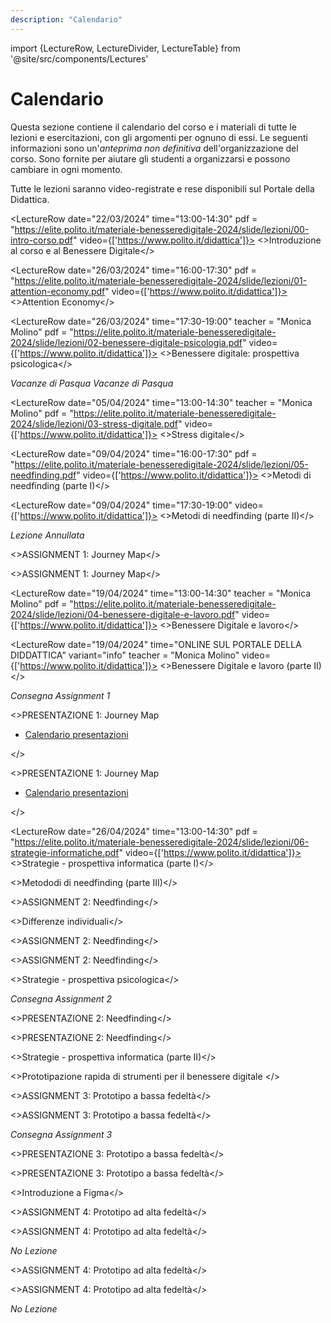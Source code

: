 ```yaml
---
description: "Calendario"
---
```


import {LectureRow, LectureDivider, LectureTable} from '@site/src/components/Lectures'


# Calendario

Questa sezione contiene il calendario del corso e i materiali di tutte le lezioni e esercitazioni, con gli argomenti per ognuno di essi. Le seguenti informazioni sono un'*anteprima non definitiva* dell'organizzazione del corso. Sono fornite per aiutare gli studenti a organizzarsi e possono cambiare in ogni momento.

Tutte le lezioni saranno video-registrate e rese disponibili sul Portale della Didattica.


<LectureTable defaultTeacher="Alberto Monge Roffarello" defaultType="Lezione" showMaterial={true} language='IT'>

<LectureDivider topic = "Settimana 1"/>

<LectureRow
    date="22/03/2024" time="13:00-14:30" pdf = "https://elite.polito.it/materiale-benesseredigitale-2024/slide/lezioni/00-intro-corso.pdf" video={['https://www.polito.it/didattica']}>
    <>Introduzione al corso e al Benessere Digitale</>
</LectureRow>

<LectureDivider topic = "Settimana 2"/>

<LectureRow
    date="26/03/2024" time="16:00-17:30" pdf = "https://elite.polito.it/materiale-benesseredigitale-2024/slide/lezioni/01-attention-economy.pdf" video={['https://www.polito.it/didattica']}>
    <>Attention Economy</>
</LectureRow>

<LectureRow
    date="26/03/2024" time="17:30-19:00"
    teacher = "Monica Molino" pdf = "https://elite.polito.it/materiale-benesseredigitale-2024/slide/lezioni/02-benessere-digitale-psicologia.pdf" video={['https://www.polito.it/didattica']}>
    <>Benessere digitale: prospettiva psicologica</>
</LectureRow>


<LectureRow variant="warning" teacher="" type="">
    <em>Vacanze di Pasqua</em>
</LectureRow>

<LectureDivider topic = "Settimana 3"/>

<LectureRow variant="warning" teacher="" type="">
    <em>Vacanze di Pasqua</em>
</LectureRow>

<LectureRow
    date="05/04/2024" time="13:00-14:30"
    teacher = "Monica Molino" pdf = "https://elite.polito.it/materiale-benesseredigitale-2024/slide/lezioni/03-stress-digitale.pdf" video={['https://www.polito.it/didattica']}>
    <>Stress digitale</>
</LectureRow>

<LectureDivider topic = "Settimana 4"/>

<LectureRow
    date="09/04/2024" time="16:00-17:30" pdf = "https://elite.polito.it/materiale-benesseredigitale-2024/slide/lezioni/05-needfinding.pdf" video={['https://www.polito.it/didattica']}>
    <>Metodi di needfinding (parte I)</>
</LectureRow>

<LectureRow
    date="09/04/2024" time="17:30-19:00" video={['https://www.polito.it/didattica']}>
    <>Metodi di needfinding (parte II)</>
</LectureRow>

<!--<LectureRow
    date="12/04/2024" time="13:00-14:30"
    teacher = "Monica Molino" pdf = "https://elite.polito.it/materiale-benesseredigitale-2024/slide/lezioni/04-benessere-digitale-e-lavoro.pdf">
    <>Benessere Digitale e lavoro (parte I)</>
</LectureRow>-->

<LectureRow
    date="12/04/2024" variant="warning" time="13:00-14:30" teacher="" type="">
    <em>Lezione Annullata</em>
</LectureRow>


<LectureDivider topic = "Settimana 5"/>

<LectureRow
    date="16/04/2024" time="16:00-17:30"
    type = "Esercitazione" pdf = "https://elite.polito.it/materiale-benesseredigitale-2024/slide/assignment/A1-journeymap.pdf">
    <>ASSIGNMENT 1: Journey Map</>
</LectureRow>

<LectureRow
    date="16/04/2024" time="17:30-19:00"
    type = "Esercitazione">
    <>ASSIGNMENT 1: Journey Map</>
</LectureRow>

<LectureRow
    date="19/04/2024" time="13:00-14:30"
    teacher = "Monica Molino" pdf = "https://elite.polito.it/materiale-benesseredigitale-2024/slide/lezioni/04-benessere-digitale-e-lavoro.pdf" video={['https://www.polito.it/didattica']}>
    <>Benessere Digitale e lavoro</>
</LectureRow>

<LectureRow
    date="19/04/2024" time="ONLINE SUL PORTALE DELLA DIDDATTICA" variant="info"
    teacher = "Monica Molino" video={['https://www.polito.it/didattica']}>
    <>Benessere Digitale e lavoro (parte II)</>
</LectureRow>

<LectureDivider topic = "Settimana 6"/>

<LectureRow variant="success" date="22/04/2024" time="EOD" teacher="" type="">
    <em>Consegna Assignment 1</em>
</LectureRow>

<LectureRow
    date="23/04/2024" time="16:00-17:30"
    type = "Esercitazione" teacher = "Monica Molino">
    <>PRESENTAZIONE 1: Journey Map
    <ul><li><a href="https://docs.google.com/spreadsheets/d/1-J4LfEgAsTg8K8DJGgJS9MJuXyhhG2OjiB69xGXJuWw/edit?usp=sharing">Calendario presentazioni</a></li></ul></>
</LectureRow>

<LectureRow
    date="23/04/2024" time="17:30-19:00"
    type = "Esercitazione" teacher = "Monica Molino">
    <>PRESENTAZIONE 1: Journey Map
    <ul><li><a href="https://docs.google.com/spreadsheets/d/1-J4LfEgAsTg8K8DJGgJS9MJuXyhhG2OjiB69xGXJuWw/edit?usp=sharing">Calendario presentazioni</a></li></ul></>
</LectureRow>

<LectureRow
    date="26/04/2024" time="13:00-14:30" pdf = "https://elite.polito.it/materiale-benesseredigitale-2024/slide/lezioni/06-strategie-informatiche.pdf" video={['https://www.polito.it/didattica']}>
    <>Strategie - prospettiva informatica (parte I)</>
</LectureRow>

<LectureDivider topic = "Settimana 7"/>

<LectureRow
    date="30/04/2024" time="16:00-17:30" pdf = "https://elite.polito.it/materiale-benesseredigitale-2024/slide/lezioni/05b-needfinding-analisi.pdf"
    teacher = "Monica Molino">
    <>Metododi di needfinding (parte III)</>
</LectureRow>

<LectureRow
    date="30/04/2024" time="17:30-19:00"
    type = "Esercitazione" teacher = "Monica Molino" pdf = "https://elite.polito.it/materiale-benesseredigitale-2024/slide/assignment/A2-needfinding.pdf">
    <>ASSIGNMENT 2: Needfinding</>
</LectureRow>

<LectureRow
    date="03/05/2024" time="13:00-14:30"
    teacher = "Monica Molino">
    <>Differenze individuali</>
</LectureRow>

<LectureDivider topic = "Settimana 8"/>

<LectureRow
    date="07/05/2024" time="16:00-17:30"
    type = "Esercitazione">
    <>ASSIGNMENT 2: Needfinding</>
</LectureRow>

<LectureRow
    date="07/05/2024" time="17:30-19:00"
    type = "Esercitazione" teacher = "Monica Molino">
    <>ASSIGNMENT 2: Needfinding</>
</LectureRow>

<LectureRow
    date="10/05/2024" time="13:00-14:30" teacher = "Monica Molino">
    <>Strategie - prospettiva psicologica</>
</LectureRow>

<LectureDivider topic = "Settimana 9"/>

<LectureRow variant="success" date="13/05/2024" time="EOD" teacher="" type="">
    <em>Consegna Assignment 2</em>
</LectureRow>

<LectureRow
    date="14/05/2024" time="16:00-17:30"
    type = "Esercitazione" teacher = "Monica Molino">
    <>PRESENTAZIONE 2: Needfinding</>
</LectureRow>

<LectureRow
    date="14/05/2024" time="17:30-19:00"
    type = "Esercitazione" teacher = "Monica Molino">
    <>PRESENTAZIONE 2: Needfinding</>
</LectureRow>

<LectureRow
    date="17/05/2024" time="13:00-14:30">
    <>Strategie - prospettiva informatica (parte II)</>
</LectureRow>

<LectureDivider topic = "Settimana 10"/>

<LectureRow
    date="21/05/2024" time="16:00-17:30">
    <>Prototipazione rapida di strumenti per il benessere digitale </>
</LectureRow>

<LectureRow
    date="21/05/2024" time="17:30-19:00"
    type = "Esercitazione">
    <>ASSIGNMENT 3: Prototipo a bassa fedeltà</>
</LectureRow>

<LectureRow
    date="17/05/2024" time="13:00-14:30"
    type = "Esercitazione" teacher = "Monica Molino">
    <>ASSIGNMENT 3: Prototipo a bassa fedeltà</>
</LectureRow>

<LectureDivider topic = "Settimana 11"/>

<LectureRow variant="success" date="27/05/2024" time="EOD" teacher="" type="">
    <em>Consegna Assignment 3</em>
</LectureRow>

<LectureRow
    date="28/05/2024" time="16:00-17:30"
    type = "Esercitazione">
    <>PRESENTAZIONE 3: Prototipo a bassa fedeltà</>
</LectureRow>

<LectureRow
    date="28/05/2024" time="17:30-19:00"
    type = "Esercitazione">
    <>PRESENTAZIONE 3: Prototipo a bassa fedeltà</>
</LectureRow>

<LectureRow
    date="31/05/2024" time="13:00-14:30">
    <>Introduzione a Figma</>
</LectureRow>

<LectureDivider topic = "Settimana 12"/>

<LectureRow
    date="04/06/2024" time="16:00-17:30"
    type = "Esercitazione" teacher = "Monica Molino">
    <>ASSIGNMENT 4: Prototipo ad alta fedeltà</>
</LectureRow>

<LectureRow
    date="04/06/2024" time="17:30-19:00"
    type = "Esercitazione" teacher = "Monica Molino">
    <>ASSIGNMENT 4: Prototipo ad alta fedeltà</>
</LectureRow>

<LectureRow
    date="07/06/2024" variant="warning" time="13:00-14:30" teacher="" type="">
    <em>No Lezione</em>
</LectureRow>

<LectureDivider topic = "Settimana 13"/>

<LectureRow
    date="11/06/2024" time="16:00-17:30"
    type = "Esercitazione">
    <>ASSIGNMENT 4: Prototipo ad alta fedeltà</>
</LectureRow>

<LectureRow
    date="11/06/2024" time="17:30-19:00"
    type = "Esercitazione">
    <>ASSIGNMENT 4: Prototipo ad alta fedeltà</>
</LectureRow>

<LectureRow
    date="14/06/2024" variant="warning" time="13:00-14:30" teacher="" type="">
    <em>No Lezione</em>
</LectureRow>

</LectureTable>

  